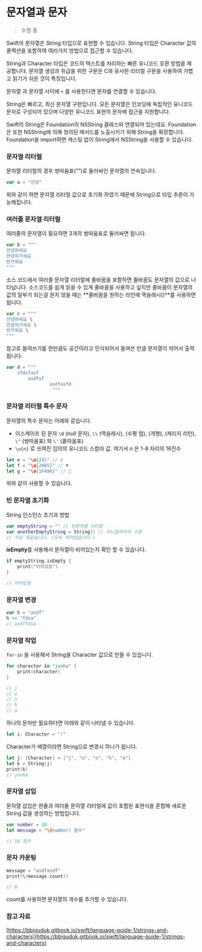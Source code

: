 # 문자열과 문자

> 수정 중
> 

Swift의 문자열은 String 타입으로 표현할 수 있습니다.
String 타입은 Character 값의 콜렉션을 포함하여 여러가지 방법으로 접근할 수 있습니다.

String과 Character 타입은 코드의 텍스트를 처리하는 빠른 유니코드 호환 방법을 제공합니다. 문자열 생성과 취급을 위한 구문은 C와 유사한 리터럴 구문을 사용하여 가볍고 읽기가 쉬운 것이 특징입니다.

문자열 과 문자열 사이에 `+` 를 사용한다면 문자를 연결할 수 있습니다.

String은 빠르고, 최신 문자열 구현입니다. 모든 문자열은 인코딩에 독립적인 유니코드 문자로 구성되어 있으며 다양한 유니코드 표현의 문자에 접근을 지원합니다.

Swift의 String은 Foundation의 NSString 클래스와 연결되어 있는데요.
Foundation은 또한 NSString에 의해 정의된 메서드를 노출시키기 위해 String을 확장합니다. Foundation을 import하면 캐스팅 없이 String에서 NSString을 사용할 수 있습니다.

### 문자열 리터럴

문자열 리터럴의 경우 쌍따움표(””)로 둘러싸인 문자열의 연속입니다.

```swift
var a = "안녕"
```

위와 같이 하면 문자열 리터럴 값으로 초기화 하였기 때문에 String으로 타입 추론이 가능해집니다.

### 여러줄 문자열 리터럴

여러줄의 문자열이 필요하면 3개의 쌍따움표로 둘러싸면 됩니다.

```swift
var b = """
안녕하세요
안녕히가세요
반가워요
"""
```

소스 코드에서 여러줄 문자열 리터럴에 줄바꿈을 포함하면 줄바꿈도 문자열의 값으로 나타납니다. 소스코드를 쉽게 읽을 수 있게 줄바꿈을 사용하고 싶지만 줄바꿈이 문자열의 값의 일부가 되는걸 원치 않을 때는 **줄바꿈을 원하는 라인에 역슬래시(\)**를 사용하면됩니다.

```swift
var c = """
안녕하세요 \
안녕히가세요 \ 
반가워요 \
"""
```

참고로 들여쓰기를 한만큼도 공간이라고 인식되어서 들여쓴 만큼 문자열이 띄어서 출력됩니다.

```swift
var d = """
	sfdsfasf
		asdfsf
				asdfasfd
				 """
```

### 문자열 리터럴 특수 문자

문자열의 특수 문자는 아래와 같습니다.

- 이스케이프 된 문자 `\0` (null 문자), `\\` (역슬래시), (수평 탭), (개행), (캐리지 리턴), `\"` (쌍따옴표) 와 `\'` (홑따옴표)
- `\u{n}` 로 쓰여진 임의의 유니코드 스칼라 값. 여기서 *n* 은 1-8 자리의 16진수

```swift
let e = "\u{24}" // $
let f = "\u{2665}" // ♥
let g = "\u{1F496}" // 💖
```

위와 같이 사용할 수 있습니다.

### 빈 문자열 초기화

String 인스턴스 초기과 방법

```swift
var emptyString = "" // 빈문자열 리터럴
var anotherEmptyString = String() // 이니셜라이저 구문
// 서로 똑같습니다. (모두 비어있습니다.)
```

**isEmpty**를 사용해서 문자열이 비어있는지 확인 할 수 있습니다.

```swift
if emptyString.isEmpty {
    print("비어있음")
}

// 비어있음
```

### 문자열 변경

```swift
var h = "asdf"
h += "fdsa"
// asdffdsa
```

### 문자열 작업

`for-in` 을 사용해서 String을 Character 값으로 만들 수 있습니다.

```swift
for character in "junha" {
	print(character)
} 

// j
// u
// n
// h
// a
```

하나의 문자만 필요하다면 아래와 같이 나타낼 수 있습니다.

```swift
let i: Character = "!"
```

Character가 배열이라면 String으로 변경시 하나가 됩니다.

```swift
let j: [Character] = ["j", "u", "n", "h", "a"]
let k = String(j)
print(k)
// junha
```

### 문자열 삽입

문자열 삽입은 한줄과 여러줄 문자열 리터럴에 값이 포함된 표현식을 혼합해 새로운 String 값을 생성하는 방법입니다.

```swift
var number = 10
let message = "\(number) 점수"

// 10 점수
```

### 문자 카운팅

```swift
message = "asdfasdf"
print(\(message.count))

// 8
```

count를 사용하면 문자열의 개수를 추가할 수 있습니다.

### 참고 자료

[https://bbiguduk.gitbook.io/swift/language-guide-1/strings-and-characters](https://bbiguduk.gitbook.io/swift/language-guide-1/strings-and-characters)